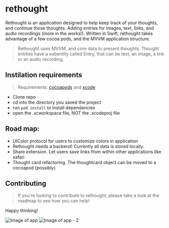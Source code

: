 # rethought
Rethought is an application designed to help keep track of your thoughts, and continue those thoughts.  Adding entries for images, text, links,  and audio recordings (more in the works!).  Written in Swift, rethought takes advantage of a few cocoa pods, and the MVVM application structure. 


> Rethought uses MVVM, and core data to present thoughts.  Thought entities have a subentity called Entry, that can be text, an image, a link or an audio recording.  

## Instilation requirements 
> Requirements:  [cocoapods](https://cocoapods.org) and [xcode](https://apple.com/developer)
* Clone repo
* cd into the directory you saved the project
* run `pod install` to install dependancies 
* open the .xcworkspace file, NOT the .xcodeproj file

## Road map: 
* UIColor protocol for users to customize colors in application
* Rethought needs a backend! Currently all data is stored locally. 
* Share extension.  Let users save links from within other applications like safari
* Thought card refactoring.  The thoughtcard object can be moved to a cocoapod (possibly)

## Contributing
> If you're looking to contribute to rethought, please take a look at the roadmap to see how you can help!

Happy thinking! 

![Image of app](https://s3-us-west-2.amazonaws.com/gifton/rethoughtImage1.png)
![Image of app - 2](https://s3-us-west-2.amazonaws.com/gifton/rethoughtImage2.png)
